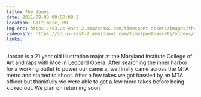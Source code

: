 ```yaml
---
title: The Jones
date: 2011-09-03 00:00:00 Z
location: Baltimore, MD
img-src: https://s3.us-east-2.amazonaws.com/timespent-assets/images/the-jones.png
video-src: https://s3.us-east-2.amazonaws.com/timespent-assets/videos/the-jones.mp4
links:
---
```


Jordan is a 21 year old illustration major at the Maryland Institute College of Art and raps with Moe in Leopard Opera. After searching the inner harbor for a working outlet to power our camera, we finally came across the MTA metro and started to shoot. After a few takes we got hassled by an MTA officer but thankfully we were able to get a few more takes before being kicked out. We plan on returning soon.
